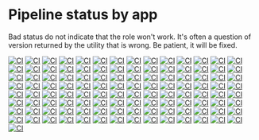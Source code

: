 # Pipeline status by app

Bad status do not indicate that the role won't work. It's often a question of version returned by the utility that is wrong.
Be patient, it will be fixed.

[![CI](https://github.com/sgaunet/ansible-role-gh-release-installer/workflows/CI-act/badge.svg)](https://github.com/sgaunet/ansible-role-gh-release-installer/actions?query=workflow%3ACI-act)
[![CI](https://github.com/sgaunet/ansible-role-gh-release-installer/workflows/CI-age/badge.svg)](https://github.com/sgaunet/ansible-role-gh-release-installer/actions?query=workflow%3ACI-age)
[![CI](https://github.com/sgaunet/ansible-role-gh-release-installer/workflows/CI-ansible-summary/badge.svg)](https://github.com/sgaunet/ansible-role-gh-release-installer/actions?query=workflow%3ACI-ansible-summary)
[![CI](https://github.com/sgaunet/ansible-role-gh-release-installer/workflows/CI-bandwhich/badge.svg)](https://github.com/sgaunet/ansible-role-gh-release-installer/actions?query=workflow%3ACI-bandwhich)
[![CI](https://github.com/sgaunet/ansible-role-gh-release-installer/workflows/CI-bat/badge.svg)](https://github.com/sgaunet/ansible-role-gh-release-installer/actions?query=workflow%3ACI-bat)
[![CI](https://github.com/sgaunet/ansible-role-gh-release-installer/workflows/CI-bore/badge.svg)](https://github.com/sgaunet/ansible-role-gh-release-installer/actions?query=workflow%3ACI-bore)
[![CI](https://github.com/sgaunet/ansible-role-gh-release-installer/workflows/CI-calcdate/badge.svg)](https://github.com/sgaunet/ansible-role-gh-release-installer/actions?query=workflow%3ACI-calcdate)
[![CI](https://github.com/sgaunet/ansible-role-gh-release-installer/workflows/CI-chglog/badge.svg)](https://github.com/sgaunet/ansible-role-gh-release-installer/actions?query=workflow%3ACI-chglog)
[![CI](https://github.com/sgaunet/ansible-role-gh-release-installer/workflows/CI-concourse/badge.svg)](https://github.com/sgaunet/ansible-role-gh-release-installer/actions?query=workflow%3ACI-concourse)
[![CI](https://github.com/sgaunet/ansible-role-gh-release-installer/workflows/CI-crane/badge.svg)](https://github.com/sgaunet/ansible-role-gh-release-installer/actions?query=workflow%3ACI-crane)
[![CI](https://github.com/sgaunet/ansible-role-gh-release-installer/workflows/CI-d2/badge.svg)](https://github.com/sgaunet/ansible-role-gh-release-installer/actions?query=workflow%3ACI-d2)
[![CI](https://github.com/sgaunet/ansible-role-gh-release-installer/workflows/CI-dasel/badge.svg)](https://github.com/sgaunet/ansible-role-gh-release-installer/actions?query=workflow%3ACI-dasel)
[![CI](https://github.com/sgaunet/ansible-role-gh-release-installer/workflows/CI-delta/badge.svg)](https://github.com/sgaunet/ansible-role-gh-release-installer/actions?query=workflow%3ACI-delta)
[![CI](https://github.com/sgaunet/ansible-role-gh-release-installer/workflows/CI-devbox/badge.svg)](https://github.com/sgaunet/ansible-role-gh-release-installer/actions?query=workflow%3ACI-devbox)
[![CI](https://github.com/sgaunet/ansible-role-gh-release-installer/workflows/CI-devpod/badge.svg)](https://github.com/sgaunet/ansible-role-gh-release-installer/actions?query=workflow%3ACI-devpod)
[![CI](https://github.com/sgaunet/ansible-role-gh-release-installer/workflows/CI-direnv/badge.svg)](https://github.com/sgaunet/ansible-role-gh-release-installer/actions?query=workflow%3ACI-direnv)
[![CI](https://github.com/sgaunet/ansible-role-gh-release-installer/workflows/CI-dive/badge.svg)](https://github.com/sgaunet/ansible-role-gh-release-installer/actions?query=workflow%3ACI-dive)
[![CI](https://github.com/sgaunet/ansible-role-gh-release-installer/workflows/CI-eksctl/badge.svg)](https://github.com/sgaunet/ansible-role-gh-release-installer/actions?query=workflow%3ACI-eksctl)
[![CI](https://github.com/sgaunet/ansible-role-gh-release-installer/workflows/CI-ekspodlogs/badge.svg)](https://github.com/sgaunet/ansible-role-gh-release-installer/actions?query=workflow%3ACI-ekspodlogs)
[![CI](https://github.com/sgaunet/ansible-role-gh-release-installer/workflows/CI-envtemplate/badge.svg)](https://github.com/sgaunet/ansible-role-gh-release-installer/actions?query=workflow%3ACI-envtemplate)
[![CI](https://github.com/sgaunet/ansible-role-gh-release-installer/workflows/CI-eza/badge.svg)](https://github.com/sgaunet/ansible-role-gh-release-installer/actions?query=workflow%3ACI-eza)
[![CI](https://github.com/sgaunet/ansible-role-gh-release-installer/workflows/CI-freeze/badge.svg)](https://github.com/sgaunet/ansible-role-gh-release-installer/actions?query=workflow%3ACI-freeze)
[![CI](https://github.com/sgaunet/ansible-role-gh-release-installer/workflows/CI-fx/badge.svg)](https://github.com/sgaunet/ansible-role-gh-release-installer/actions?query=workflow%3ACI-fx)
[![CI](https://github.com/sgaunet/ansible-role-gh-release-installer/workflows/CI-gdu/badge.svg)](https://github.com/sgaunet/ansible-role-gh-release-installer/actions?query=workflow%3ACI-gdu)
[![CI](https://github.com/sgaunet/ansible-role-gh-release-installer/workflows/CI-gh/badge.svg)](https://github.com/sgaunet/ansible-role-gh-release-installer/actions?query=workflow%3ACI-gh)
[![CI](https://github.com/sgaunet/ansible-role-gh-release-installer/workflows/CI-gini/badge.svg)](https://github.com/sgaunet/ansible-role-gh-release-installer/actions?query=workflow%3ACI-gini)
[![CI](https://github.com/sgaunet/ansible-role-gh-release-installer/workflows/CI-gitlab-issue-report/badge.svg)](https://github.com/sgaunet/ansible-role-gh-release-installer/actions?query=workflow%3ACI-gitlab-issue-report)
[![CI](https://github.com/sgaunet/ansible-role-gh-release-installer/workflows/CI-gitlab-stats/badge.svg)](https://github.com/sgaunet/ansible-role-gh-release-installer/actions?query=workflow%3ACI-gitlab-stats)
[![CI](https://github.com/sgaunet/ansible-role-gh-release-installer/workflows/CI-gitlab-vars/badge.svg)](https://github.com/sgaunet/ansible-role-gh-release-installer/actions?query=workflow%3ACI-gitlab-vars)
[![CI](https://github.com/sgaunet/ansible-role-gh-release-installer/workflows/CI-gitleaks/badge.svg)](https://github.com/sgaunet/ansible-role-gh-release-installer/actions?query=workflow%3ACI-gitleaks)
[![CI](https://github.com/sgaunet/ansible-role-gh-release-installer/workflows/CI-git-town/badge.svg)](https://github.com/sgaunet/ansible-role-gh-release-installer/actions?query=workflow%3ACI-git-town)
[![CI](https://github.com/sgaunet/ansible-role-gh-release-installer/workflows/CI-glow/badge.svg)](https://github.com/sgaunet/ansible-role-gh-release-installer/actions?query=workflow%3ACI-glow)
[![CI](https://github.com/sgaunet/ansible-role-gh-release-installer/workflows/CI-gocryptfs/badge.svg)](https://github.com/sgaunet/ansible-role-gh-release-installer/actions?query=workflow%3ACI-gocryptfs)
[![CI](https://github.com/sgaunet/ansible-role-gh-release-installer/workflows/CI-gocrypt/badge.svg)](https://github.com/sgaunet/ansible-role-gh-release-installer/actions?query=workflow%3ACI-gocrypt)
[![CI](https://github.com/sgaunet/ansible-role-gh-release-installer/workflows/CI-golangci-lint/badge.svg)](https://github.com/sgaunet/ansible-role-gh-release-installer/actions?query=workflow%3ACI-golangci-lint)
[![CI](https://github.com/sgaunet/ansible-role-gh-release-installer/workflows/CI-gomplate/badge.svg)](https://github.com/sgaunet/ansible-role-gh-release-installer/actions?query=workflow%3ACI-gomplate)
[![CI](https://github.com/sgaunet/ansible-role-gh-release-installer/workflows/CI-goreleaser/badge.svg)](https://github.com/sgaunet/ansible-role-gh-release-installer/actions?query=workflow%3ACI-goreleaser)
[![CI](https://github.com/sgaunet/ansible-role-gh-release-installer/workflows/CI-grype/badge.svg)](https://github.com/sgaunet/ansible-role-gh-release-installer/actions?query=workflow%3ACI-grype)
[![CI](https://github.com/sgaunet/ansible-role-gh-release-installer/workflows/CI-gum/badge.svg)](https://github.com/sgaunet/ansible-role-gh-release-installer/actions?query=workflow%3ACI-gum)
[![CI](https://github.com/sgaunet/ansible-role-gh-release-installer/workflows/CI-hadolint/badge.svg)](https://github.com/sgaunet/ansible-role-gh-release-installer/actions?query=workflow%3ACI-hadolint)
[![CI](https://github.com/sgaunet/ansible-role-gh-release-installer/workflows/CI-helmchart-helper/badge.svg)](https://github.com/sgaunet/ansible-role-gh-release-installer/actions?query=workflow%3ACI-helmchart-helper)
[![CI](https://github.com/sgaunet/ansible-role-gh-release-installer/workflows/CI-helmdocs/badge.svg)](https://github.com/sgaunet/ansible-role-gh-release-installer/actions?query=workflow%3ACI-helmdocs)
[![CI](https://github.com/sgaunet/ansible-role-gh-release-installer/workflows/CI-helmfile/badge.svg)](https://github.com/sgaunet/ansible-role-gh-release-installer/actions?query=workflow%3ACI-helmfile)
[![CI](https://github.com/sgaunet/ansible-role-gh-release-installer/workflows/CI-helmify/badge.svg)](https://github.com/sgaunet/ansible-role-gh-release-installer/actions?query=workflow%3ACI-helmify)
[![CI](https://github.com/sgaunet/ansible-role-gh-release-installer/workflows/CI-helm/badge.svg)](https://github.com/sgaunet/ansible-role-gh-release-installer/actions?query=workflow%3ACI-helm)
[![CI](https://github.com/sgaunet/ansible-role-gh-release-installer/workflows/CI-httping-go/badge.svg)](https://github.com/sgaunet/ansible-role-gh-release-installer/actions?query=workflow%3ACI-httping-go)
[![CI](https://github.com/sgaunet/ansible-role-gh-release-installer/workflows/CI-hyperfine/badge.svg)](https://github.com/sgaunet/ansible-role-gh-release-installer/actions?query=workflow%3ACI-hyperfine)
[![CI](https://github.com/sgaunet/ansible-role-gh-release-installer/workflows/CI-jiracli/badge.svg)](https://github.com/sgaunet/ansible-role-gh-release-installer/actions?query=workflow%3ACI-jiracli)
[![CI](https://github.com/sgaunet/ansible-role-gh-release-installer/workflows/CI-jwt-cli/badge.svg)](https://github.com/sgaunet/ansible-role-gh-release-installer/actions?query=workflow%3ACI-jwt-cli)
[![CI](https://github.com/sgaunet/ansible-role-gh-release-installer/workflows/CI-k6/badge.svg)](https://github.com/sgaunet/ansible-role-gh-release-installer/actions?query=workflow%3ACI-k6)
[![CI](https://github.com/sgaunet/ansible-role-gh-release-installer/workflows/CI-k9s/badge.svg)](https://github.com/sgaunet/ansible-role-gh-release-installer/actions?query=workflow%3ACI-k9s)
[![CI](https://github.com/sgaunet/ansible-role-gh-release-installer/workflows/CI-kconf/badge.svg)](https://github.com/sgaunet/ansible-role-gh-release-installer/actions?query=workflow%3ACI-kconf)
[![CI](https://github.com/sgaunet/ansible-role-gh-release-installer/workflows/CI-kfilt/badge.svg)](https://github.com/sgaunet/ansible-role-gh-release-installer/actions?query=workflow%3ACI-kfilt)
[![CI](https://github.com/sgaunet/ansible-role-gh-release-installer/workflows/CI-kind/badge.svg)](https://github.com/sgaunet/ansible-role-gh-release-installer/actions?query=workflow%3ACI-kind)
[![CI](https://github.com/sgaunet/ansible-role-gh-release-installer/workflows/CI-kor/badge.svg)](https://github.com/sgaunet/ansible-role-gh-release-installer/actions?query=workflow%3ACI-kor)
[![CI](https://github.com/sgaunet/ansible-role-gh-release-installer/workflows/CI-krew/badge.svg)](https://github.com/sgaunet/ansible-role-gh-release-installer/actions?query=workflow%3ACI-krew)
[![CI](https://github.com/sgaunet/ansible-role-gh-release-installer/workflows/CI-kube-capacity/badge.svg)](https://github.com/sgaunet/ansible-role-gh-release-installer/actions?query=workflow%3ACI-kube-capacity)
[![CI](https://github.com/sgaunet/ansible-role-gh-release-installer/workflows/CI-kubecm/badge.svg)](https://github.com/sgaunet/ansible-role-gh-release-installer/actions?query=workflow%3ACI-kubecm)
[![CI](https://github.com/sgaunet/ansible-role-gh-release-installer/workflows/CI-kubectl-ice/badge.svg)](https://github.com/sgaunet/ansible-role-gh-release-installer/actions?query=workflow%3ACI-kubectl-ice)
[![CI](https://github.com/sgaunet/ansible-role-gh-release-installer/workflows/CI-kubectx/badge.svg)](https://github.com/sgaunet/ansible-role-gh-release-installer/actions?query=workflow%3ACI-kubectx)
[![CI](https://github.com/sgaunet/ansible-role-gh-release-installer/workflows/CI-kubefwd/badge.svg)](https://github.com/sgaunet/ansible-role-gh-release-installer/actions?query=workflow%3ACI-kubefwd)
[![CI](https://github.com/sgaunet/ansible-role-gh-release-installer/workflows/CI-kube-linter/badge.svg)](https://github.com/sgaunet/ansible-role-gh-release-installer/actions?query=workflow%3ACI-kube-linter)
[![CI](https://github.com/sgaunet/ansible-role-gh-release-installer/workflows/CI-kubent/badge.svg)](https://github.com/sgaunet/ansible-role-gh-release-installer/actions?query=workflow%3ACI-kubent)
[![CI](https://github.com/sgaunet/ansible-role-gh-release-installer/workflows/CI-kubescape/badge.svg)](https://github.com/sgaunet/ansible-role-gh-release-installer/actions?query=workflow%3ACI-kubescape)
[![CI](https://github.com/sgaunet/ansible-role-gh-release-installer/workflows/CI-kube-score/badge.svg)](https://github.com/sgaunet/ansible-role-gh-release-installer/actions?query=workflow%3ACI-kube-score)
[![CI](https://github.com/sgaunet/ansible-role-gh-release-installer/workflows/CI-kubeshark/badge.svg)](https://github.com/sgaunet/ansible-role-gh-release-installer/actions?query=workflow%3ACI-kubeshark)
[![CI](https://github.com/sgaunet/ansible-role-gh-release-installer/workflows/CI-kubevpn/badge.svg)](https://github.com/sgaunet/ansible-role-gh-release-installer/actions?query=workflow%3ACI-kubevpn)
[![CI](https://github.com/sgaunet/ansible-role-gh-release-installer/workflows/CI-lazygit/badge.svg)](https://github.com/sgaunet/ansible-role-gh-release-installer/actions?query=workflow%3ACI-lazygit)
[![CI](https://github.com/sgaunet/ansible-role-gh-release-installer/workflows/CI-lsd/badge.svg)](https://github.com/sgaunet/ansible-role-gh-release-installer/actions?query=workflow%3ACI-lsd)
[![CI](https://github.com/sgaunet/ansible-role-gh-release-installer/workflows/CI-mdtohtml/badge.svg)](https://github.com/sgaunet/ansible-role-gh-release-installer/actions?query=workflow%3ACI-mdtohtml)
[![CI](https://github.com/sgaunet/ansible-role-gh-release-installer/workflows/CI-moq/badge.svg)](https://github.com/sgaunet/ansible-role-gh-release-installer/actions?query=workflow%3ACI-moq)
[![CI](https://github.com/sgaunet/ansible-role-gh-release-installer/workflows/CI-muffet/badge.svg)](https://github.com/sgaunet/ansible-role-gh-release-installer/actions?query=workflow%3ACI-muffet)
[![CI](https://github.com/sgaunet/ansible-role-gh-release-installer/workflows/CI-nfpm/badge.svg)](https://github.com/sgaunet/ansible-role-gh-release-installer/actions?query=workflow%3ACI-nfpm)
[![CI](https://github.com/sgaunet/ansible-role-gh-release-installer/workflows/CI-opentofu/badge.svg)](https://github.com/sgaunet/ansible-role-gh-release-installer/actions?query=workflow%3ACI-opentofu)
[![CI](https://github.com/sgaunet/ansible-role-gh-release-installer/workflows/CI-osv-scanner/badge.svg)](https://github.com/sgaunet/ansible-role-gh-release-installer/actions?query=workflow%3ACI-osv-scanner)
[![CI](https://github.com/sgaunet/ansible-role-gh-release-installer/workflows/CI-packer/badge.svg)](https://github.com/sgaunet/ansible-role-gh-release-installer/actions?query=workflow%3ACI-packer)
[![CI](https://github.com/sgaunet/ansible-role-gh-release-installer/workflows/CI-pastel/badge.svg)](https://github.com/sgaunet/ansible-role-gh-release-installer/actions?query=workflow%3ACI-pastel)
[![CI](https://github.com/sgaunet/ansible-role-gh-release-installer/workflows/CI-pet/badge.svg)](https://github.com/sgaunet/ansible-role-gh-release-installer/actions?query=workflow%3ACI-pet)
[![CI](https://github.com/sgaunet/ansible-role-gh-release-installer/workflows/CI-pgweb/badge.svg)](https://github.com/sgaunet/ansible-role-gh-release-installer/actions?query=workflow%3ACI-pgweb)
[![CI](https://github.com/sgaunet/ansible-role-gh-release-installer/workflows/CI-popeye/badge.svg)](https://github.com/sgaunet/ansible-role-gh-release-installer/actions?query=workflow%3ACI-popeye)
[![CI](https://github.com/sgaunet/ansible-role-gh-release-installer/workflows/CI-pplx/badge.svg)](https://github.com/sgaunet/ansible-role-gh-release-installer/actions?query=workflow%3ACI-pplx)
[![CI](https://github.com/sgaunet/ansible-role-gh-release-installer/workflows/CI-pre-commit/badge.svg)](https://github.com/sgaunet/ansible-role-gh-release-installer/actions?query=workflow%3ACI-pre-commit)
[![CI](https://github.com/sgaunet/ansible-role-gh-release-installer/workflows/CI-q/badge.svg)](https://github.com/sgaunet/ansible-role-gh-release-installer/actions?query=workflow%3ACI-q)
[![CI](https://github.com/sgaunet/ansible-role-gh-release-installer/workflows/CI-rclone/badge.svg)](https://github.com/sgaunet/ansible-role-gh-release-installer/actions?query=workflow%3ACI-rclone)
[![CI](https://github.com/sgaunet/ansible-role-gh-release-installer/workflows/CI-retry/badge.svg)](https://github.com/sgaunet/ansible-role-gh-release-installer/actions?query=workflow%3ACI-retry)
[![CI](https://github.com/sgaunet/ansible-role-gh-release-installer/workflows/CI-rsql/badge.svg)](https://github.com/sgaunet/ansible-role-gh-release-installer/actions?query=workflow%3ACI-rsql)
[![CI](https://github.com/sgaunet/ansible-role-gh-release-installer/workflows/CI-s5cmd/badge.svg)](https://github.com/sgaunet/ansible-role-gh-release-installer/actions?query=workflow%3ACI-s5cmd)
[![CI](https://github.com/sgaunet/ansible-role-gh-release-installer/workflows/CI-sqlc/badge.svg)](https://github.com/sgaunet/ansible-role-gh-release-installer/actions?query=workflow%3ACI-sqlc)
[![CI](https://github.com/sgaunet/ansible-role-gh-release-installer/workflows/CI-stern/badge.svg)](https://github.com/sgaunet/ansible-role-gh-release-installer/actions?query=workflow%3ACI-stern)
[![CI](https://github.com/sgaunet/ansible-role-gh-release-installer/workflows/CI-superfile/badge.svg)](https://github.com/sgaunet/ansible-role-gh-release-installer/actions?query=workflow%3ACI-superfile)
[![CI](https://github.com/sgaunet/ansible-role-gh-release-installer/workflows/CI-task/badge.svg)](https://github.com/sgaunet/ansible-role-gh-release-installer/actions?query=workflow%3ACI-task)
[![CI](https://github.com/sgaunet/ansible-role-gh-release-installer/workflows/CI-tbls/badge.svg)](https://github.com/sgaunet/ansible-role-gh-release-installer/actions?query=workflow%3ACI-tbls)
[![CI](https://github.com/sgaunet/ansible-role-gh-release-installer/workflows/CI-tealdeer/badge.svg)](https://github.com/sgaunet/ansible-role-gh-release-installer/actions?query=workflow%3ACI-tealdeer)
[![CI](https://github.com/sgaunet/ansible-role-gh-release-installer/workflows/CI-termshot/badge.svg)](https://github.com/sgaunet/ansible-role-gh-release-installer/actions?query=workflow%3ACI-termshot)
[![CI](https://github.com/sgaunet/ansible-role-gh-release-installer/workflows/CI-terraform/badge.svg)](https://github.com/sgaunet/ansible-role-gh-release-installer/actions?query=workflow%3ACI-terraform)
[![CI](https://github.com/sgaunet/ansible-role-gh-release-installer/workflows/CI-trivy/badge.svg)](https://github.com/sgaunet/ansible-role-gh-release-installer/actions?query=workflow%3ACI-trivy)
[![CI](https://github.com/sgaunet/ansible-role-gh-release-installer/workflows/CI-trufflehog/badge.svg)](https://github.com/sgaunet/ansible-role-gh-release-installer/actions?query=workflow%3ACI-trufflehog)
[![CI](https://github.com/sgaunet/ansible-role-gh-release-installer/workflows/CI-tspin/badge.svg)](https://github.com/sgaunet/ansible-role-gh-release-installer/actions?query=workflow%3ACI-tspin)
[![CI](https://github.com/sgaunet/ansible-role-gh-release-installer/workflows/CI-ttyd/badge.svg)](https://github.com/sgaunet/ansible-role-gh-release-installer/actions?query=workflow%3ACI-ttyd)
[![CI](https://github.com/sgaunet/ansible-role-gh-release-installer/workflows/CI-usql/badge.svg)](https://github.com/sgaunet/ansible-role-gh-release-installer/actions?query=workflow%3ACI-usql)
[![CI](https://github.com/sgaunet/ansible-role-gh-release-installer/workflows/CI-vagrant/badge.svg)](https://github.com/sgaunet/ansible-role-gh-release-installer/actions?query=workflow%3ACI-vagrant)
[![CI](https://github.com/sgaunet/ansible-role-gh-release-installer/workflows/CI-vale/badge.svg)](https://github.com/sgaunet/ansible-role-gh-release-installer/actions?query=workflow%3ACI-vale)
[![CI](https://github.com/sgaunet/ansible-role-gh-release-installer/workflows/CI-vals/badge.svg)](https://github.com/sgaunet/ansible-role-gh-release-installer/actions?query=workflow%3ACI-vals)
[![CI](https://github.com/sgaunet/ansible-role-gh-release-installer/workflows/CI-venom/badge.svg)](https://github.com/sgaunet/ansible-role-gh-release-installer/actions?query=workflow%3ACI-venom)
[![CI](https://github.com/sgaunet/ansible-role-gh-release-installer/workflows/CI-vhs/badge.svg)](https://github.com/sgaunet/ansible-role-gh-release-installer/actions?query=workflow%3ACI-vhs)
[![CI](https://github.com/sgaunet/ansible-role-gh-release-installer/workflows/CI-viddy/badge.svg)](https://github.com/sgaunet/ansible-role-gh-release-installer/actions?query=workflow%3ACI-viddy)
[![CI](https://github.com/sgaunet/ansible-role-gh-release-installer/workflows/CI-vivid/badge.svg)](https://github.com/sgaunet/ansible-role-gh-release-installer/actions?query=workflow%3ACI-vivid)
[![CI](https://github.com/sgaunet/ansible-role-gh-release-installer/workflows/CI-yazi/badge.svg)](https://github.com/sgaunet/ansible-role-gh-release-installer/actions?query=workflow%3ACI-yazi)
[![CI](https://github.com/sgaunet/ansible-role-gh-release-installer/workflows/CI-yq/badge.svg)](https://github.com/sgaunet/ansible-role-gh-release-installer/actions?query=workflow%3ACI-yq)
[![CI](https://github.com/sgaunet/ansible-role-gh-release-installer/workflows/CI-zabbix-cli/badge.svg)](https://github.com/sgaunet/ansible-role-gh-release-installer/actions?query=workflow%3ACI-zabbix-cli)
[![CI](https://github.com/sgaunet/ansible-role-gh-release-installer/workflows/CI-zellij/badge.svg)](https://github.com/sgaunet/ansible-role-gh-release-installer/actions?query=workflow%3ACI-zellij)
[![CI](https://github.com/sgaunet/ansible-role-gh-release-installer/workflows/CI-zenith/badge.svg)](https://github.com/sgaunet/ansible-role-gh-release-installer/actions?query=workflow%3ACI-zenith)
[![CI](https://github.com/sgaunet/ansible-role-gh-release-installer/workflows/CI-zoxide/badge.svg)](https://github.com/sgaunet/ansible-role-gh-release-installer/actions?query=workflow%3ACI-zoxide)
